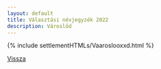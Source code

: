 ```yaml
---
layout: default
title: Választási névjegyzék 2022
description: Városlőd
---
```


{% include settlementHTMLs/Vaaroslooxxd.html %}

[Vissza](./)